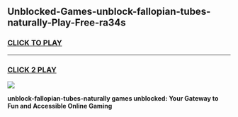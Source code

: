 
## Unblocked-Games-unblock-fallopian-tubes-naturally-Play-Free-ra34s
<h3>
<a href="https://premium76.site?title=unblock-fallopian-tubes-naturally&ref=20M">CLICK TO PLAY</a></h3>
<hr>

<h3>
<a href="https://premium76.site?title=unblock-fallopian-tubes-naturally&ref=20M">CLICK 2 PLAY</a>
  
</h3>

<a href="https://premium76.site?title=unblock-fallopian-tubes-naturally&ref=19M"><img src="https://clearcache.store/games.png"></a>


**unblock-fallopian-tubes-naturally games unblocked: Your Gateway to Fun and Accessible Online Gaming**
